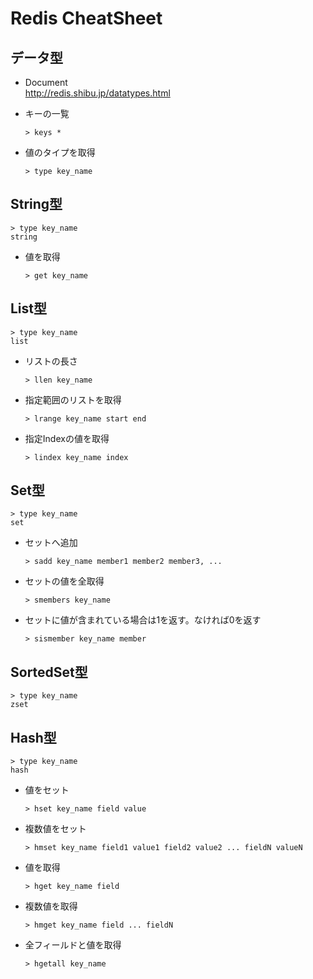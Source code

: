 # Redis CheatSheet

## データ型

- Document  
  http://redis.shibu.jp/datatypes.html

- キーの一覧
  ```
  > keys *
  ```

- 値のタイプを取得
  ```
  > type key_name
  ```

## String型

```
> type key_name
string
```

- 値を取得
  ```
  > get key_name
  ```

## List型

```
> type key_name
list
```

- リストの長さ
  ```
  > llen key_name
  ```

- 指定範囲のリストを取得
  ```
  > lrange key_name start end
  ```

- 指定Indexの値を取得
  ```
  > lindex key_name index
  ```

## Set型

```
> type key_name
set
```

- セットへ追加
  ```
  > sadd key_name member1 member2 member3, ...
  ```

- セットの値を全取得
  ```
  > smembers key_name
  ```

- セットに値が含まれている場合は1を返す。なければ0を返す
  ```
  > sismember key_name member
  ```

## SortedSet型

```
> type key_name
zset
```

## Hash型

```
> type key_name
hash
```

- 値をセット
  ```
  > hset key_name field value
  ```

- 複数値をセット
  ```
  > hmset key_name field1 value1 field2 value2 ... fieldN valueN
  ```

- 値を取得
  ```
  > hget key_name field
  ```

- 複数値を取得
  ```
  > hmget key_name field ... fieldN
  ```

- 全フィールドと値を取得
  ```
  > hgetall key_name
  ```
